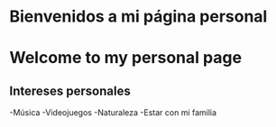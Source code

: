 # Bienvenidos a mi página personal
# Welcome to my personal page
## Intereses personales

-Música
-Videojuegos
-Naturaleza
-Estar con mi familia
